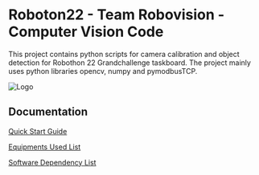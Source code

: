
# Roboton22 - Team Robovision - Computer Vision Code

This project contains python scripts for camera calibration and object detection for Robothon 22 Grandchallenge taskboard. The project mainly uses python libraries opencv, numpy and pymodbusTCP.



![Logo](https://drive.google.com/file/d/16WsWxJw8m_2m0PL14GpeU4xeyNxZE_ck/view?usp=sharing)


## Documentation

[Quick Start Guide](https://linktodocumentation)

[Equipments Used List](https://linktodocumentation)

[Software Dependency List](https://linktodocumentation)

